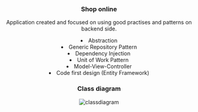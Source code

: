 <!DOCTYPE html>
<html>
<head>
</head>
<body style="margin: auto; text-align: center;">
    
<h3>Shop online</h3>

<p> Application created and focused on using good practises and patterns on backend side.</p>
<p />
<li> Abstraction </li>
<li> Generic Repository Pattern </li>
<li> Dependency Injection </li>
<li> Unit of Work Pattern </li>
<li> Model-View-Controller </li>
<li> Code first design (Entity Framework) </li>

<h3>Class diagram</h3>

![classdiagram](https://github.com/kadisin/ShopOnline/assets/38622355/4737ec02-bea6-405e-b87c-e289da1da40c)



</body>
</html>

